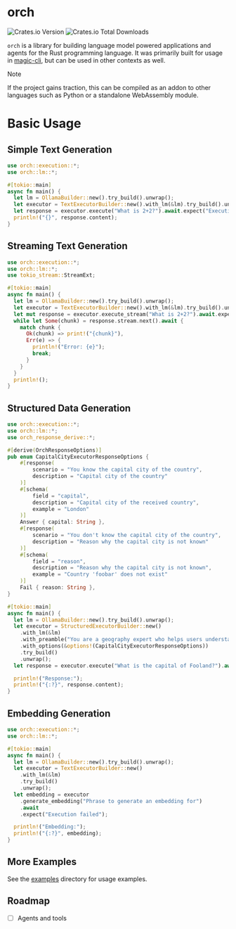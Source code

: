 # orch

![Crates.io Version](https://img.shields.io/crates/v/orch)
![Crates.io Total Downloads](https://img.shields.io/crates/d/orch)


`orch` is a library for building language model powered applications and agents for the Rust programming language.
It was primarily built for usage in [magic-cli](https://github.com/guywaldman/magic-cli), but can be used in other contexts as well.

> [!NOTE]
>
> If the project gains traction, this can be compiled as an addon to other languages such as Python or a standalone WebAssembly module.

# Basic Usage

## Simple Text Generation

```rust
use orch::execution::*;
use orch::lm::*;

#[tokio::main]
async fn main() {
  let lm = OllamaBuilder::new().try_build().unwrap();
  let executor = TextExecutorBuilder::new().with_lm(&lm).try_build().unwrap();
  let response = executor.execute("What is 2+2?").await.expect("Execution failed");
  println!("{}", response.content);
}
```

## Streaming Text Generation

```rust
use orch::execution::*;
use orch::lm::*;
use tokio_stream::StreamExt;

#[tokio::main]
async fn main() {
  let lm = OllamaBuilder::new().try_build().unwrap();
  let executor = TextExecutorBuilder::new().with_lm(&lm).try_build().unwrap();
  let mut response = executor.execute_stream("What is 2+2?").await.expect("Execution failed");
  while let Some(chunk) = response.stream.next().await {
    match chunk {
      Ok(chunk) => print!("{chunk}"),
      Err(e) => {
        println!("Error: {e}");
        break;
      }
    }
  }
  println!();
}
```

## Structured Data Generation

```rust
use orch::execution::*;
use orch::lm::*;
use orch_response_derive::*;

#[derive(OrchResponseOptions)]
pub enum CapitalCityExecutorResponseOptions {
    #[response(
        scenario = "You know the capital city of the country",
        description = "Capital city of the country"
    )]
    #[schema(
        field = "capital",
        description = "Capital city of the received country",
        example = "London"
    )]
    Answer { capital: String },
    #[response(
        scenario = "You don't know the capital city of the country",
        description = "Reason why the capital city is not known"
    )]
    #[schema(
        field = "reason",
        description = "Reason why the capital city is not known",
        example = "Country 'foobar' does not exist"
    )]
    Fail { reason: String },
}

#[tokio::main]
async fn main() {
  let lm = OllamaBuilder::new().try_build().unwrap();
  let executor = StructuredExecutorBuilder::new()
    .with_lm(&lm)
    .with_preamble("You are a geography expert who helps users understand the capital city of countries around the world.")
    .with_options(&options!(CapitalCityExecutorResponseOptions))
    .try_build()
    .unwrap();
  let response = executor.execute("What is the capital of Fooland?").await.expect("Execution failed");

  println!("Response:");
  println!("{:?}", response.content);
}
```

## Embedding Generation

```rust
use orch::execution::*;
use orch::lm::*;

#[tokio::main]
async fn main() {
  let lm = OllamaBuilder::new().try_build().unwrap();
  let executor = TextExecutorBuilder::new()
    .with_lm(&lm)
    .try_build()
    .unwrap();
  let embedding = executor
    .generate_embedding("Phrase to generate an embedding for")
    .await
    .expect("Execution failed");

  println!("Embedding:");
  println!("{:?}", embedding);
}
```

## More Examples

See the [examples](https://github.com/guywaldman/orch/tree/main/core/examples) directory for usage examples.

## Roadmap

- [ ] Agents and tools
